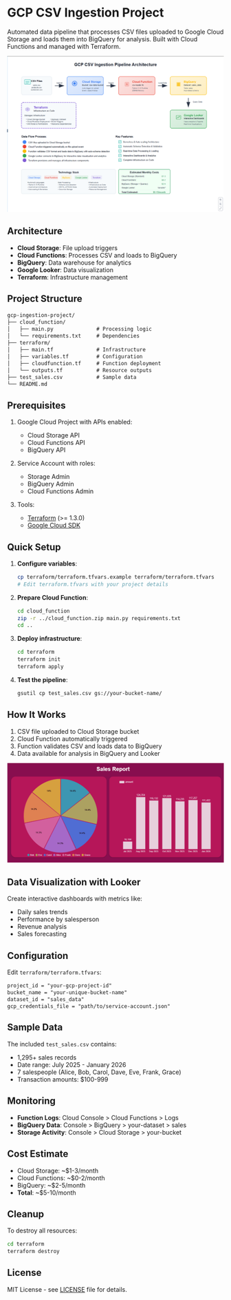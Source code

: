# GCP CSV Ingestion Project

Automated data pipeline that processes CSV files uploaded to Google Cloud Storage and loads them into BigQuery for analysis. Built with Cloud Functions and managed with Terraform.

![Architecture Diagram](images/architecture-diagram.png)

## Architecture

- **Cloud Storage**: File upload triggers
- **Cloud Functions**: Processes CSV and loads to BigQuery
- **BigQuery**: Data warehouse for analytics
- **Google Looker**: Data visualization
- **Terraform**: Infrastructure management

## Project Structure

```
gcp-ingestion-project/
├── cloud_function/
│   ├── main.py              # Processing logic
│   └── requirements.txt     # Dependencies
├── terraform/
│   ├── main.tf              # Infrastructure
│   ├── variables.tf         # Configuration
│   ├── cloudfunction.tf     # Function deployment
│   └── outputs.tf           # Resource outputs
├── test_sales.csv           # Sample data
└── README.md
```

## Prerequisites

1. Google Cloud Project with APIs enabled:
   - Cloud Storage API
   - Cloud Functions API
   - BigQuery API

2. Service Account with roles:
   - Storage Admin
   - BigQuery Admin
   - Cloud Functions Admin

3. Tools:
   - [Terraform](https://terraform.io/downloads) (>= 1.3.0)
   - [Google Cloud SDK](https://cloud.google.com/sdk/docs/install)

## Quick Setup

1. **Configure variables**:
   ```bash
   cp terraform/terraform.tfvars.example terraform/terraform.tfvars
   # Edit terraform.tfvars with your project details
   ```

2. **Prepare Cloud Function**:
   ```bash
   cd cloud_function
   zip -r ../cloud_function.zip main.py requirements.txt
   cd ..
   ```

3. **Deploy infrastructure**:
   ```bash
   cd terraform
   terraform init
   terraform apply
   ```

4. **Test the pipeline**:
   ```bash
   gsutil cp test_sales.csv gs://your-bucket-name/
   ```

## How It Works

1. CSV file uploaded to Cloud Storage bucket
2. Cloud Function automatically triggered
3. Function validates CSV and loads data to BigQuery
4. Data available for analysis in BigQuery and Looker

![Looker Dashboard](images/looker-dashboard.png)

## Data Visualization with Looker

Create interactive dashboards with metrics like:
- Daily sales trends
- Performance by salesperson
- Revenue analysis
- Sales forecasting

## Configuration

Edit `terraform/terraform.tfvars`:

```hcl
project_id = "your-gcp-project-id"
bucket_name = "your-unique-bucket-name"
dataset_id = "sales_data"
gcp_credentials_file = "path/to/service-account.json"
```

## Sample Data

The included `test_sales.csv` contains:
- 1,295+ sales records
- Date range: July 2025 - January 2026  
- 7 salespeople (Alice, Bob, Carol, Dave, Eve, Frank, Grace)
- Transaction amounts: $100-999

## Monitoring

- **Function Logs**: Cloud Console > Cloud Functions > Logs
- **BigQuery Data**: Console > BigQuery > your-dataset > sales
- **Storage Activity**: Console > Cloud Storage > your-bucket

## Cost Estimate

- Cloud Storage: ~$1-3/month
- Cloud Functions: ~$0-2/month  
- BigQuery: ~$2-5/month
- **Total**: ~$5-10/month

## Cleanup

To destroy all resources:

```bash
cd terraform
terraform destroy
```

## License

MIT License - see [LICENSE](LICENSE) file for details.
